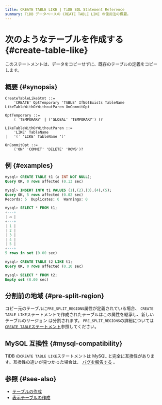 ```yaml
---
title: CREATE TABLE LIKE | TiDB SQL Statement Reference
summary: TiDB データベースの CREATE TABLE LIKE の使用法の概要。
---
```


# 次のようなテーブルを作成する {#create-table-like}

このステートメントは、データをコピーせずに、既存のテーブルの定義をコピーします。

## 概要 {#synopsis}

```ebnf+diagram
CreateTableLikeStmt ::=
    'CREATE' OptTemporary 'TABLE' IfNotExists TableName LikeTableWithOrWithoutParen OnCommitOpt

OptTemporary ::=
    ( 'TEMPORARY' | ('GLOBAL' 'TEMPORARY') )?

LikeTableWithOrWithoutParen ::=
    'LIKE' TableName
|   '(' 'LIKE' TableName ')'

OnCommitOpt ::=
    ('ON' 'COMMIT' 'DELETE' 'ROWS')?
```

## 例 {#examples}

```sql
mysql> CREATE TABLE t1 (a INT NOT NULL);
Query OK, 0 rows affected (0.13 sec)

mysql> INSERT INTO t1 VALUES (1),(2),(3),(4),(5);
Query OK, 5 rows affected (0.02 sec)
Records: 5  Duplicates: 0  Warnings: 0

mysql> SELECT * FROM t1;
+---+
| a |
+---+
| 1 |
| 2 |
| 3 |
| 4 |
| 5 |
+---+
5 rows in set (0.00 sec)

mysql> CREATE TABLE t2 LIKE t1;
Query OK, 0 rows affected (0.10 sec)

mysql> SELECT * FROM t2;
Empty set (0.00 sec)
```

## 分割前の地域 {#pre-split-region}

コピー元のテーブルに`PRE_SPLIT_REGIONS`属性が定義されている場合、 `CREATE TABLE LIKE`ステートメントで作成されたテーブルはこの属性を継承し、新しいテーブルのリージョン は分割されます。 `PRE_SPLIT_REGIONS`の詳細については[`CREATE TABLE`ステートメント](/sql-statements/sql-statement-create-table.md)参照してください。

## MySQL 互換性 {#mysql-compatibility}

TiDB の`CREATE TABLE LIKE`ステートメントは MySQL と完全に互換性があります。互換性の違いが見つかった場合は、 [バグを報告する](https://docs.pingcap.com/tidb/stable/support) 。

## 参照 {#see-also}

-   [テーブルの作成](/sql-statements/sql-statement-create-table.md)
-   [表示テーブルの作成](/sql-statements/sql-statement-show-create-table.md)
